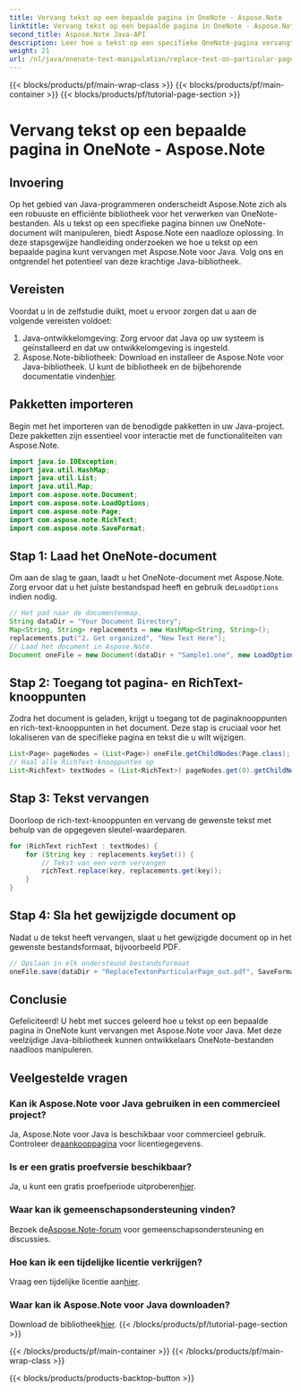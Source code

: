 ```yaml
---
title: Vervang tekst op een bepaalde pagina in OneNote - Aspose.Note
linktitle: Vervang tekst op een bepaalde pagina in OneNote - Aspose.Note
second_title: Aspose.Note Java-API
description: Leer hoe u tekst op een specifieke OneNote-pagina vervangt met Aspose.Note voor Java. Eenvoudig te volgen tutorial voor efficiënte Java-ontwikkeling.
weight: 21
url: /nl/java/onenote-text-manipulation/replace-text-on-particular-page/
---
```


{{< blocks/products/pf/main-wrap-class >}}
{{< blocks/products/pf/main-container >}}
{{< blocks/products/pf/tutorial-page-section >}}

# Vervang tekst op een bepaalde pagina in OneNote - Aspose.Note

## Invoering
Op het gebied van Java-programmeren onderscheidt Aspose.Note zich als een robuuste en efficiënte bibliotheek voor het verwerken van OneNote-bestanden. Als u tekst op een specifieke pagina binnen uw OneNote-document wilt manipuleren, biedt Aspose.Note een naadloze oplossing. In deze stapsgewijze handleiding onderzoeken we hoe u tekst op een bepaalde pagina kunt vervangen met Aspose.Note voor Java. Volg ons en ontgrendel het potentieel van deze krachtige Java-bibliotheek.
## Vereisten
Voordat u in de zelfstudie duikt, moet u ervoor zorgen dat u aan de volgende vereisten voldoet:
1. Java-ontwikkelomgeving: Zorg ervoor dat Java op uw systeem is geïnstalleerd en dat uw ontwikkelomgeving is ingesteld.
2.  Aspose.Note-bibliotheek: Download en installeer de Aspose.Note voor Java-bibliotheek. U kunt de bibliotheek en de bijbehorende documentatie vinden[hier](https://reference.aspose.com/note/java/).
## Pakketten importeren
Begin met het importeren van de benodigde pakketten in uw Java-project. Deze pakketten zijn essentieel voor interactie met de functionaliteiten van Aspose.Note.
```java
import java.io.IOException;
import java.util.HashMap;
import java.util.List;
import java.util.Map;
import com.aspose.note.Document;
import com.aspose.note.LoadOptions;
import com.aspose.note.Page;
import com.aspose.note.RichText;
import com.aspose.note.SaveFormat;
```
## Stap 1: Laad het OneNote-document
 Om aan de slag te gaan, laadt u het OneNote-document met Aspose.Note. Zorg ervoor dat u het juiste bestandspad heeft en gebruik de`LoadOptions` indien nodig.
```java
// Het pad naar de documentenmap.
String dataDir = "Your Document Directory";
Map<String, String> replacements = new HashMap<String, String>();
replacements.put("2. Get organized", "New Text Here");
// Laad het document in Aspose.Note.
Document oneFile = new Document(dataDir + "Sample1.one", new LoadOptions());
```
## Stap 2: Toegang tot pagina- en RichText-knooppunten
Zodra het document is geladen, krijgt u toegang tot de paginaknooppunten en rich-text-knooppunten in het document. Deze stap is cruciaal voor het lokaliseren van de specifieke pagina en tekst die u wilt wijzigen.
```java
List<Page> pageNodes = (List<Page>) oneFile.getChildNodes(Page.class);
// Haal alle RichText-knooppunten op
List<RichText> textNodes = (List<RichText>) pageNodes.get(0).getChildNodes(RichText.class);
```
## Stap 3: Tekst vervangen
Doorloop de rich-text-knooppunten en vervang de gewenste tekst met behulp van de opgegeven sleutel-waardeparen.
```java
for (RichText richText : textNodes) {
    for (String key : replacements.keySet()) {
        // Tekst van een vorm vervangen
        richText.replace(key, replacements.get(key));
    }
}
```
## Stap 4: Sla het gewijzigde document op
Nadat u de tekst heeft vervangen, slaat u het gewijzigde document op in het gewenste bestandsformaat, bijvoorbeeld PDF.
```java
// Opslaan in elk ondersteund bestandsformaat
oneFile.save(dataDir + "ReplaceTextonParticularPage_out.pdf", SaveFormat.Pdf);
```
## Conclusie
Gefeliciteerd! U hebt met succes geleerd hoe u tekst op een bepaalde pagina in OneNote kunt vervangen met Aspose.Note voor Java. Met deze veelzijdige Java-bibliotheek kunnen ontwikkelaars OneNote-bestanden naadloos manipuleren.
## Veelgestelde vragen
### Kan ik Aspose.Note voor Java gebruiken in een commercieel project?
 Ja, Aspose.Note voor Java is beschikbaar voor commercieel gebruik. Controleer de[aankooppagina](https://purchase.aspose.com/buy) voor licentiegegevens.
### Is er een gratis proefversie beschikbaar?
 Ja, u kunt een gratis proefperiode uitproberen[hier](https://releases.aspose.com/).
### Waar kan ik gemeenschapsondersteuning vinden?
 Bezoek de[Aspose.Note-forum](https://forum.aspose.com/c/note/28) voor gemeenschapsondersteuning en discussies.
### Hoe kan ik een tijdelijke licentie verkrijgen?
 Vraag een tijdelijke licentie aan[hier](https://purchase.aspose.com/temporary-license/).
### Waar kan ik Aspose.Note voor Java downloaden?
 Download de bibliotheek[hier](https://releases.aspose.com/note/java/).
{{< /blocks/products/pf/tutorial-page-section >}}

{{< /blocks/products/pf/main-container >}}
{{< /blocks/products/pf/main-wrap-class >}}

{{< blocks/products/products-backtop-button >}}
